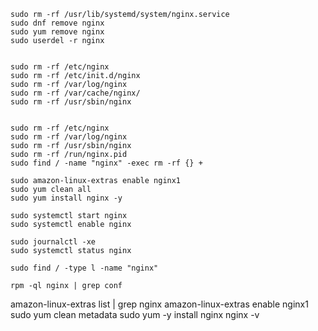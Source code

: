 ```
sudo rm -rf /usr/lib/systemd/system/nginx.service
sudo dnf remove nginx
sudo yum remove nginx
sudo userdel -r nginx


sudo rm -rf /etc/nginx
sudo rm -rf /etc/init.d/nginx
sudo rm -rf /var/log/nginx
sudo rm -rf /var/cache/nginx/
sudo rm -rf /usr/sbin/nginx


sudo rm -rf /etc/nginx
sudo rm -rf /var/log/nginx
sudo rm -rf /usr/sbin/nginx
sudo rm -rf /run/nginx.pid
sudo find / -name "nginx" -exec rm -rf {} +

sudo amazon-linux-extras enable nginx1
sudo yum clean all
sudo yum install nginx -y

sudo systemctl start nginx
sudo systemctl enable nginx

sudo journalctl -xe
sudo systemctl status nginx

sudo find / -type l -name "nginx"

rpm -ql nginx | grep conf

```
amazon-linux-extras list | grep nginx
amazon-linux-extras enable nginx1
sudo yum clean metadata
sudo yum -y install nginx
nginx -v
